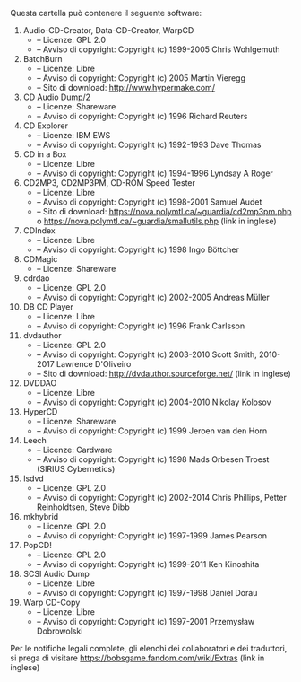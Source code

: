 ﻿Questa cartella può contenere il seguente software:

1. Audio-CD-Creator, Data-CD-Creator, WarpCD
   - – Licenze: GPL 2.0
   - – Avviso di copyright: Copyright (c) 1999-2005 Chris Wohlgemuth
2. BatchBurn
   - – Licenze: Libre
   - – Avviso di copyright: Copyright (c) 2005 Martin Vieregg
   - – Sito di download: http://www.hypermake.com/
3. CD Audio Dump/2
   - – Licenze: Shareware
   - – Avviso di copyright: Copyright (c) 1996 Richard Reuters
4. CD Explorer
   - – Licenze: IBM EWS
   - – Avviso di copyright: Copyright (c) 1992-1993 Dave Thomas
5. CD in a Box
   - – Licenze: Libre
   - – Avviso di copyright: Copyright (c) 1994-1996 Lyndsay A Roger
6. CD2MP3, CD2MP3PM, CD-ROM Speed Tester
   - – Licenze: Libre
   - – Avviso di copyright: Copyright (c) 1998-2001 Samuel Audet
   - – Sito di download: https://nova.polymtl.ca/~guardia/cd2mp3pm.php o https://nova.polymtl.ca/~guardia/smallutils.php (link in inglese)
7. CDIndex
   - – Licenze: Libre
   - – Avviso di copyright: Copyright (c) 1998 Ingo Böttcher
8. CDMagic
   - – Licenze: Shareware
9. cdrdao
   - – Licenze: GPL 2.0
   - – Avviso di copyright: Copyright (c) 2002-2005 Andreas Müller
10. DB CD Player
    - – Licenze: Libre
    - – Avviso di copyright: Copyright (c) 1996 Frank Carlsson
11. dvdauthor
    - – Licenze: GPL 2.0
    - – Avviso di copyright: Copyright (c) 2003-2010 Scott Smith, 2010-2017 Lawrence D'Oliveiro
    - – Sito di download: http://dvdauthor.sourceforge.net/ (link in inglese)
12. DVDDAO
    - – Licenze: Libre
    - – Avviso di copyright: Copyright (c) 2004-2010 Nikolay Kolosov
13. HyperCD
    - – Licenze: Shareware
    - – Avviso di copyright: Copyright (c) 1999 Jeroen van den Horn
14. Leech
    - – Licenze: Cardware
    - – Avviso di copyright: Copyright (c) 1998 Mads Orbesen Troest (SIRIUS Cybernetics)
15. lsdvd
    - – Licenze: GPL 2.0
    - – Avviso di copyright: Copyright (c) 2002-2014 Chris Phillips, Petter Reinholdtsen, Steve Dibb
16. mkhybrid 
    - – Licenze: GPL 2.0
    - – Avviso di copyright: Copyright (c) 1997-1999 James Pearson
16. PopCD!
    - – Licenze: GPL 2.0
    - – Avviso di copyright: Copyright (c) 1999-2011 Ken Kinoshita
17. SCSI Audio Dump
    - – Licenze: Libre
    - – Avviso di copyright: Copyright (c) 1997-1998 Daniel Dorau
18. Warp CD-Copy
    - – Licenze: Libre
    - – Avviso di copyright: Copyright (c) 1997-2001 Przemysław Dobrowolski

Per le notifiche legali complete, gli elenchi dei collaboratori e dei traduttori, si prega di visitare https://bobsgame.fandom.com/wiki/Extras (link in inglese)
